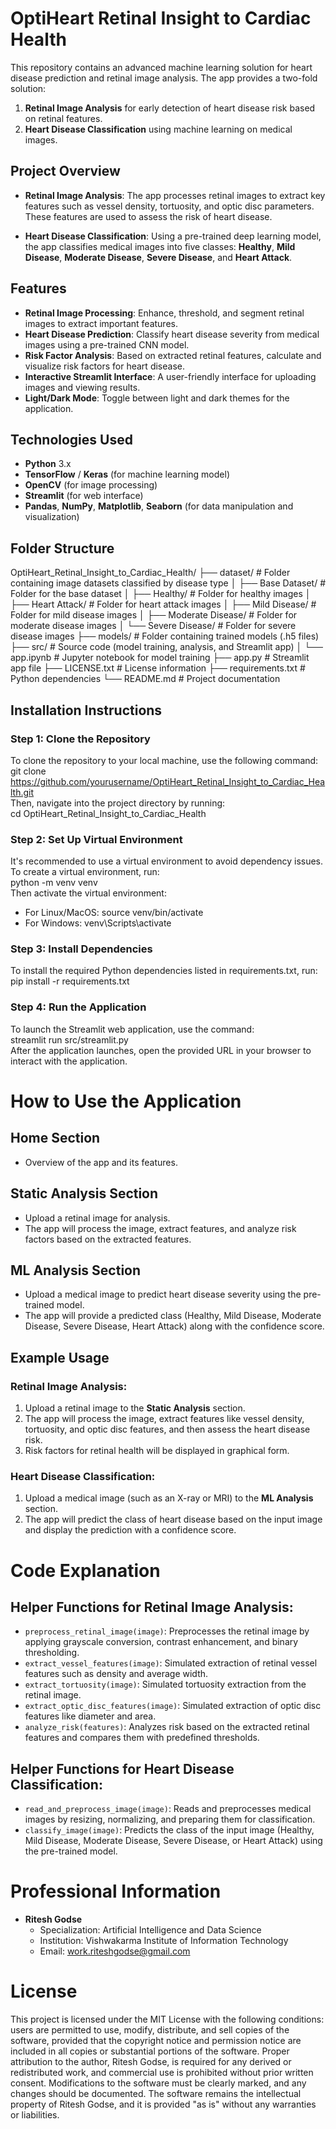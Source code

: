 # OptiHeart Retinal Insight to Cardiac Health

This repository contains an advanced machine learning solution for heart disease prediction and retinal image analysis. The app provides a two-fold solution:
1. **Retinal Image Analysis** for early detection of heart disease risk based on retinal features.
2. **Heart Disease Classification** using machine learning on medical images.

## Project Overview

- **Retinal Image Analysis**: The app processes retinal images to extract key features such as vessel density, tortuosity, and optic disc parameters. These features are used to assess the risk of heart disease.
  
- **Heart Disease Classification**: Using a pre-trained deep learning model, the app classifies medical images into five classes: **Healthy**, **Mild Disease**, **Moderate Disease**, **Severe Disease**, and **Heart Attack**.

## Features
- **Retinal Image Processing**: Enhance, threshold, and segment retinal images to extract important features.
- **Heart Disease Prediction**: Classify heart disease severity from medical images using a pre-trained CNN model.
- **Risk Factor Analysis**: Based on extracted retinal features, calculate and visualize risk factors for heart disease.
- **Interactive Streamlit Interface**: A user-friendly interface for uploading images and viewing results.
- **Light/Dark Mode**: Toggle between light and dark themes for the application.

## Technologies Used
- **Python** 3.x
- **TensorFlow** / **Keras** (for machine learning model)
- **OpenCV** (for image processing)
- **Streamlit** (for web interface)
- **Pandas**, **NumPy**, **Matplotlib**, **Seaborn** (for data manipulation and visualization)

## Folder Structure
OptiHeart_Retinal_Insight_to_Cardiac_Health/
├── dataset/                         # Folder containing image datasets classified by disease type
│   ├── Base Dataset/                # Folder for the base dataset
│   ├── Healthy/                     # Folder for healthy images
│   ├── Heart Attack/                # Folder for heart attack images
│   ├── Mild Disease/                # Folder for mild disease images
│   ├── Moderate Disease/            # Folder for moderate disease images
│   └── Severe Disease/              # Folder for severe disease images
├── models/                          # Folder containing trained models (.h5 files)
├── src/                             # Source code (model training, analysis, and Streamlit app)
│   └── app.ipynb            # Jupyter notebook for model training
├── app.py                     # Streamlit app file
├── LICENSE.txt                      # License information
├── requirements.txt                 # Python dependencies
└── README.md                        # Project documentation


## Installation Instructions  

### Step 1: Clone the Repository  
To clone the repository to your local machine, use the following command:   
git clone https://github.com/yourusername/OptiHeart_Retinal_Insight_to_Cardiac_Health.git   
Then, navigate into the project directory by running:  
cd OptiHeart_Retinal_Insight_to_Cardiac_Health  

### Step 2: Set Up Virtual Environment  
It's recommended to use a virtual environment to avoid dependency issues. To create a virtual environment, run:  
python -m venv venv   
Then activate the virtual environment:  
- For Linux/MacOS: source venv/bin/activate   
- For Windows: venv\Scripts\activate   

### Step 3: Install Dependencies  
To install the required Python dependencies listed in requirements.txt, run:  
pip install -r requirements.txt   

### Step 4: Run the Application  
To launch the Streamlit web application, use the command:  
streamlit run src/streamlit.py   
After the application launches, open the provided URL in your browser to interact with the application.

# How to Use the Application

## Home Section
- Overview of the app and its features.

## Static Analysis Section
- Upload a retinal image for analysis.
- The app will process the image, extract features, and analyze risk factors based on the extracted features.

## ML Analysis Section
- Upload a medical image to predict heart disease severity using the pre-trained model.
- The app will provide a predicted class (Healthy, Mild Disease, Moderate Disease, Severe Disease, Heart Attack) along with the confidence score.

## Example Usage

### Retinal Image Analysis:
1. Upload a retinal image to the **Static Analysis** section.
2. The app will process the image, extract features like vessel density, tortuosity, and optic disc features, and then assess the heart disease risk.
3. Risk factors for retinal health will be displayed in graphical form.

### Heart Disease Classification:
1. Upload a medical image (such as an X-ray or MRI) to the **ML Analysis** section.
2. The app will predict the class of heart disease based on the input image and display the prediction with a confidence score.

# Code Explanation

## Helper Functions for Retinal Image Analysis:
- `preprocess_retinal_image(image)`: Preprocesses the retinal image by applying grayscale conversion, contrast enhancement, and binary thresholding.
- `extract_vessel_features(image)`: Simulated extraction of retinal vessel features such as density and average width.
- `extract_tortuosity(image)`: Simulated tortuosity extraction from the retinal image.
- `extract_optic_disc_features(image)`: Simulated extraction of optic disc features like diameter and area.
- `analyze_risk(features)`: Analyzes risk based on the extracted retinal features and compares them with predefined thresholds.

## Helper Functions for Heart Disease Classification:
- `read_and_preprocess_image(image)`: Reads and preprocesses medical images by resizing, normalizing, and preparing them for classification.
- `classify_image(image)`: Predicts the class of the input image (Healthy, Mild Disease, Moderate Disease, Severe Disease, or Heart Attack) using the pre-trained model.

# Professional Information

- **Ritesh Godse**
  - Specialization: Artificial Intelligence and Data Science
  - Institution: Vishwakarma Institute of Information Technology
  - Email: work.riteshgodse@gmail.com

# License

This project is licensed under the MIT License with the following conditions: users are permitted to use, modify, distribute, and sell copies of the software, provided that the copyright notice and permission notice are included in all copies or substantial portions of the software. Proper attribution to the author, Ritesh Godse, is required for any derived or redistributed work, and commercial use is prohibited without prior written consent. Modifications to the software must be clearly marked, and any changes should be documented. The software remains the intellectual property of Ritesh Godse, and it is provided "as is" without any warranties or liabilities.
